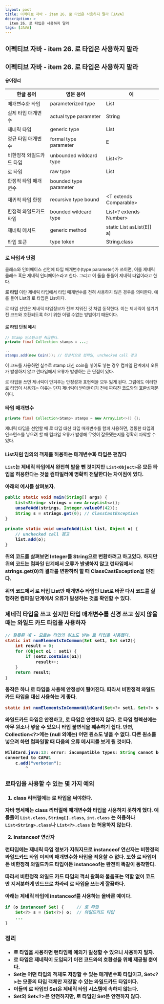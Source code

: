 ```yaml
---
layout: post
title: 이펙티브 자바 - item 26. 로 타입은 사용하지 말라 [JAVA]
description: >
  item 26. 로 타입은 사용하지 말라
tags: [JAVA]
---
```


## 이펙티브 자바 - item 26. 로 타입은 사용하지 말라

## 이펙티브 자바 - item 26. 로 타입은 사용하지 말라

#### 용어정리

| 한글 용어                | 영문 용어               | 예                               |
| ------------------------ | ----------------------- | -------------------------------- |
| 매개변수화 타입          | parameterized type      | List<String>                     |
| 실제 타입 매개변수       | actual type parameter   | String                           |
| 제네릭 타입              | generic type            | List<E>                          |
| 정규 타입 매개변수       | formal type parameter   | E                                |
| 비한정적 와일드카드 타입 | unbounded wildcard type | List<?>                          |
| 로 타입                  | raw type                | List                             |
| 한정적 타입 매개변수     | bounded type parameter  | <E extends Number>               |
| 재귀적 타입 한정         | recursive type bound    | <T extends Comparable<T>>        |
| 한정적 와일드카드 타입   | bounded wildcard type   | List<? extends Number>           |
| 제네릭 메서드            | generic method          | static <E> List<E> asList(E[] a) |
| 타입 토큰                | type token              | String.class                     |

### 로 타입과 단점

클래스와 인터페이스 선언에 타입 매개변수(type parameter)가 쓰이면, 이를 제네릭 클래스 혹은 제네릭 인터페이스라고 한다. 그리고 이 둘을 통틀어 제네릭 타입이라고 한다.

**로 타입** 이란 제네릭 타입에서 타입 매개변수를 전혀 사용하지 않은 경우를 의미한다. 예를 들어 List<E>의 로 타입은 List이다.

로 타입 선언은 제네릭 타입정보가 전부 지워진 것 처럼 동작한다. 이는 제네릭이 생기기 전 코드와 호환되도록 하기 위한 어쩔 수없는 방법이기 때문이다.

#### 로 타입 단점 예시

```java
// Stamp 인스턴스만 취급한다.
private final Collection stamps = ...;

..
stamps.add(new Coin()); // 정상적으로 컴파일, unchecked call 경고
```

이 코드를 사용하면 실수로 stamp 대신 coin을 넣어도 넣는 경우 컴파일 단계에서 오류가 발생하지 않고 런타임에서 오류가 발생하는 큰 단점이 있다.

로 타입을 쓰면 제너릭이 안겨주는 안정성과 표현력을 모두 잃게 된다. 그럼에도 이러한 로 타입이 사용되는 이유는 단지 제너릭이 받아들이기 전에 짜여진 코드와의 호환성때문이다.

### 타입 매개변수

```java
private final Collection<Stamp> stamps = new ArrayList<>() {};
```

제너릭 타입을 선언할 때 로 타입 대신 타입 매개변수를 함께 사용하면, 엉뚱한 타입의 인스턴스를 넣으려 할 때 컴파일 오류가 발생해 무엇이 잘못됐는지를 정확히 파악할 수 있다.

### List<Object>처럼 임의의 객체를 허용하는 매개변수화 타입은 괜찮다

`List`는 제네릭 타입에서 완전히 발을 뺀 것이지만 `List<Object>`은 모든 타입을 허용한다는 것을 컴파일러에 명확히 전달한다는 차이점이 있다.

아래의 예시를 살펴보자.

```java
public static void main(String[] args) {
    List<String> strings = new ArrayList<>();
    unsafeAdd(strings, Integer.valueOf(42));
    String s = strings.get(0); // ClassCastException
}

private static void unsafeAdd(List list, Object o) {
    // unchecked call 경고
    list.add(o);
}
```

위의 코드를 살펴보면 Integer를 String으로 변환하려고 하고있다. 하지만 위의 코드는 컴파일 단계에서 오류가 발생하지 않고 런타임에서 strings.get(0)의 결과를 변환하려 할 때 ClassCastException을 던진다.

위의 코드에서 로 타입 List만 매개변수 타입인 List<Object>로 바꾼 다시 코드를 실행하면 컴파일 단계에서 오류가 발생하는 것을 확인할 수 있다.

### 제네릭 타입을 쓰고 싶지만 타입 매개변수를 신경 쓰고 싶지 않을 때는 와일드 카드 타입을 사용하자

```java
// 잘못된 예 - 모르는 타입의 원소도 받는 로 타입을 사용했다.
static int numElementsInCommon(Set set1, Set set2){
    int result = 0;
    for (Object o1 : set1) {
        if (set2.contains(o1))
            result++;
    }
    return result;
}
```

동작은 하나 로 타입을 사용해 안정성이 떨어진다. 따라서 비한정적 와일드 카드 타입을 대신 사용하는 게 좋다.

```java
static int numElementsInCommonWildCard(Set<?> set1, Set<?> set2){...}
```

와일드카드 타입은 안전하고, 로 타입은 안전하지 않다. 로 타입 컬렉션에는 아무 원소나 넣을 수 있으니 타입 불변식을 훼손하기 쉽다. 반면, Collection<?>에는 (null 외에는) 어떤 원소도 넣을 수 없다. 다른 원소를 넣으려 하면 컴파일할 때 다음의 오류 메시지를 보게 될 것이다.

```java
WildCard.java:13: error: incompatible types: String cannot be
converted to CAP#1
    c.add("verboten");
        ^
```

### 로타입을 사용할 수 있는 몇 가지 예외

1. **class 리터럴에는 로 타입을 써야한다.**

자바 명세에는 class 리터럴에 매개변수화 타입을 사용하지 못하게 했다.
예를들어 `List.class`, `String[].class`, `int.class` 는 허용하나 `List<String>.class`나 `List<?>.class` 는 허용하지 않는다.

2. **instanceof 연산자**

런타임에는 제네릭 타입 정보가 지워지므로 instanceof 연산자는 비한정적 와일드카드 타입 이외의 매개변수화 타입을 적용할 수 없다. 또한 로 타입이든 비한정적 와일드카드 타입이든 instanceof는 완전히 똑같이 동작한다.

따라서 비한정적 와일드 카드 타입의 꺽쇠 괄화와 물음표는 역할 없이 코드만 지저분하게 만드므로 차라리 로 타입을 쓰는게 깔끔하다.

아래는 제네릭 타입에 instanceof를 사용하는 올바른 예이다.

```java
if (o instanceof Set) {     // 로 타입
	Set<?> s = (Set<?>) o;  // 와일드카드 타입
	...
}
```

### 정리

- 로 타입을 사용하면 런타임에 예외가 발생할 수 있으니 사용하지 말자.
- 로 타입은 제네릭이 도입되기 이전 코드와의 호환성을 위해 제공될 뿐이다.
- Set<Object>는 어떤 타입의 객체도 저장할 수 있는 매개변수화 타입이고, Set<?>는 모종의 타입 객체만 저장할 수 있는 와일드카드 타입이다.
- 이들의 로 타입인 Set은 제네릭 타입 시스템에 속하지 않는다.
- Set<Object>와 Set<?>은 안전하지만, 로 타입인 Set은 안전하지 않다.
